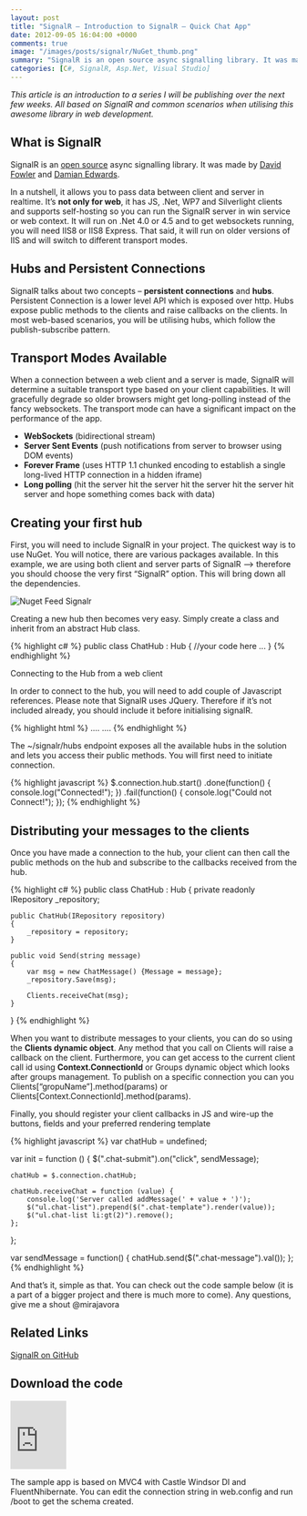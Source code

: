 ```yaml
---
layout: post
title: "SignalR – Introduction to SignalR – Quick Chat App"
date: 2012-09-05 16:04:00 +0000
comments: true
image: "/images/posts/signalr/NuGet_thumb.png"
summary: "SignalR is an open source async signalling library. It was made by David Fowler and Damian Edwards. In a nutshell, it allows you to pass data between client and server in realtime. It’s not only for web, it has JS, .Net, WP7 and Silverlight clients and supports self-hosting so you can run the SignalR server in win service or web context. It will run on .Net 4.0 or 4.5 and to get websockets running, you will need IIS8 or IIS8 Express. That said, it will run on older versions of IIS and will switch to different transport modes."
categories: [C#, SignalR, Asp.Net, Visual Studio]
---
```


*This article is an introduction to a series I will be publishing over the next few weeks. All based on SignalR and common scenarios when utilising this awesome library in web development.*

What is SignalR
-------------------

SignalR is an [open source](https://github.com/SignalR/SignalR) async signalling library. It was made by [David Fowler](http://twitter.com/davidfowl) and [Damian Edwards](http://twitter.com/DamianEdwards).

In a nutshell, it allows you to pass data between client and server in realtime. It’s **not only for web**, it has JS, .Net, WP7 and Silverlight clients and supports self-hosting so you can run the SignalR server in win service or web context. It will run on .Net 4.0 or 4.5 and to get websockets running, you will need IIS8 or IIS8 Express. That said, it will run on older versions of IIS and will switch to different transport modes.

Hubs and Persistent Connections
-------------------

SignalR talks about two concepts – **persistent connections** and **hubs**. Persistent Connection is a lower level API which is exposed over http. Hubs expose public methods to the clients and raise callbacks on the clients. In most web-based scenarios, you will be utilising hubs, which follow the publish-subscribe pattern.

Transport Modes Available
-------------------

When a connection between a web client and a server is made, SignalR will determine a suitable transport type based on your client capabilities. It will gracefully degrade so older browsers might get long-polling instead of the fancy websockets. The transport mode can have a significant impact on the performance of the app.

- **WebSockets** (bidirectional stream)
- **Server Sent Events** (push notifications from server to browser using DOM events)
- **Forever Frame** (uses HTTP 1.1 chunked encoding to establish a single long-lived HTTP connection in a hidden iframe)
- **Long polling** (hit the server hit the server hit the server hit the server hit server and hope something comes back with data)

Creating your first hub
-------------------

First, you will need to include SignalR in your project. The quickest way is to use NuGet. You will notice, there are various packages available. In this example, we are using both client and server parts of SignalR –> therefore you should choose the very first “SignalR” option. This will bring down all the dependencies.

![Nuget Feed Signalr](/images/posts/signalr/NuGet_thumb.png)

Creating a new hub then becomes very easy. Simply create a class and inherit from an abstract Hub class.

{% highlight c# %}
public class ChatHub : Hub
{
    //your code here ...
}
{% endhighlight %}

Connecting to the Hub from a web client

In order to connect to the hub, you will need to add couple of Javascript references. Please note that SignalR uses JQuery. Therefore if it’s not included already, you should include it before initialising signalR.

{% highlight html %}
....
    <script type="text/javascript" src="~/Scripts/jquery.signalR-0.5.3.js"></script>
    <script type="text/javascript" src="~/signalr/hubs"></script>
....
{% endhighlight %}
 

The ~/signalr/hubs endpoint exposes all the available hubs in the solution and lets you access their public methods. You will first need to initiate connection.

{% highlight javascript %}
$.connection.hub.start()
    .done(function() {
        console.log("Connected!");
    })
    .fail(function() { 
        console.log("Could not Connect!"); 
    });
{% endhighlight %}

Distributing your messages to the clients
-------------------

Once you have made a connection to the hub, your client can then call the public methods on the hub and subscribe to the callbacks received from the hub.

{% highlight c# %}
public class ChatHub : Hub
{
    private readonly IRepository _repository;
 
    public ChatHub(IRepository repository)
    {
        _repository = repository;
    }
 
    public void Send(string message)
    {
        var msg = new ChatMessage() {Message = message};
        _repository.Save(msg);
 
        Clients.receiveChat(msg);
    }
}
{% endhighlight %}

When you want to distribute messages to your clients, you can do so using the **Clients dynamic object**. Any method that you call on Clients will raise a callback on the client. Furthermore, you can get access to the current client call id using **Context.ConnectionId** or Groups dynamic object which looks after groups management. To publish on a specific connection you can you Clients[“gropuName”].method(params) or Clients[Context.ConnectionId].method(params).

Finally, you should register your client callbacks in JS and wire-up the buttons, fields and your preferred rendering template

{% highlight javascript %}
var chatHub = undefined;

var init = function () {
    $(".chat-submit").on("click", sendMessage);

    chatHub = $.connection.chatHub;

    chatHub.receiveChat = function (value) {
        console.log('Server called addMessage(' + value + ')');
        $("ul.chat-list").prepend($(".chat-template").render(value));
        $("ul.chat-list li:gt(2)").remove();
    };
};

var sendMessage = function() {
    chatHub.send($(".chat-message").val());
};
{% endhighlight %}
 

And that’s it, simple as that. You can check out the code sample below (it is a part of a bigger project and there is much more to come). Any questions, give me a shout @mirajavora

Related Links
-------------------

[SignalR on GitHub](https://github.com/SignalR/SignalR)

Download the code
-------------------

<iframe height="120" src="https://skydrive.live.com/embed?cid=84E23A97F665C5F2&amp;resid=84E23A97F665C5F2%21233&amp;authkey=AG12GlBD-u_3NBI" frameborder="0" width="98" scrolling="no"></iframe>


The sample app is based on MVC4 with Castle Windsor DI and FluentNhibernate. You can edit the connection string in web.config and run /boot to get the schema created.